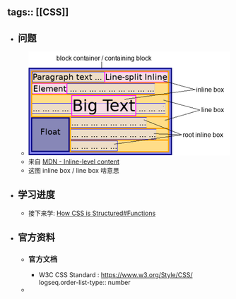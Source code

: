 tags:: [[CSS]]
---

- ## 问题
	- ![image.png](../assets/image_1740072726689_0.png)
	- 来自 [MDN - Inline-level content](https://developer.mozilla.org/en-US/docs/Glossary/Inline-level_content)
	- 这图 inline  box / line box 啥意思
- ## 学习进度
	- 接下来学: [How CSS is Structured#Functions](https://developer.mozilla.org/en-US/docs/Learn/CSS/First_steps/How_CSS_is_structured#functions)
- ## 官方资料
	- ### 官方文档
		- W3C CSS Standard : https://www.w3.org/Style/CSS/
		  logseq.order-list-type:: number
	-